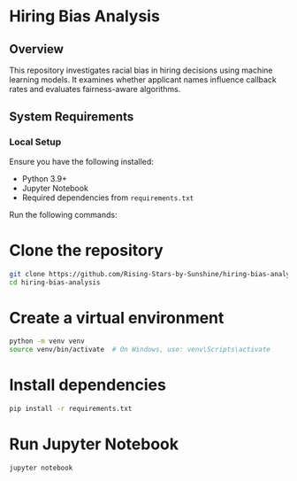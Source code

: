 # Hiring Bias Analysis

## Overview
This repository investigates racial bias in hiring decisions using machine learning models. It examines whether applicant names influence callback rates and evaluates fairness-aware algorithms.

## System Requirements

### Local Setup
Ensure you have the following installed:
- Python 3.9+
- Jupyter Notebook
- Required dependencies from `requirements.txt`

Run the following commands:


# Clone the repository
```bash
git clone https://github.com/Rising-Stars-by-Sunshine/hiring-bias-analysis.git
cd hiring-bias-analysis
```

# Create a virtual environment
```bash
python -m venv venv
source venv/bin/activate  # On Windows, use: venv\Scripts\activate
```

# Install dependencies
```bash
pip install -r requirements.txt
```
# Run Jupyter Notebook
```bash
jupyter notebook
```

